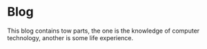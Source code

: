 # Blog
This blog contains tow parts, the one is the knowledge of computer technology, another is some life experience.
